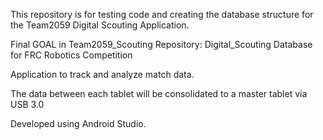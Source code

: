 This repository is for testing code and creating the database structure for the Team2059 Digital Scouting Application.


Final GOAL in Team2059_Scouting Repository:
Digital_Scouting Database for FRC Robotics Competition

Application to track and analyze match data.

The data between each tablet will be consolidated to a master tablet via USB 3.0
 
Developed using Android Studio.